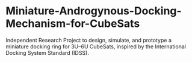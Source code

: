 # Miniature-Androgynous-Docking-Mechanism-for-CubeSats
Independent Research Project to design, simulate, and prototype a miniature docking ring for 3U–6U CubeSats, inspired by the International Docking System Standard (IDSS).
